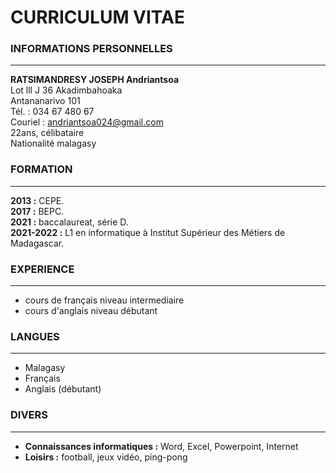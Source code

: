# CURRICULUM VITAE
  
   
  
### INFORMATIONS PERSONNELLES
***
**RATSIMANDRESY JOSEPH Andriantsoa**                            
Lot lll J 36 Akadimbahoaka  
Antananarivo 101  
Tél. : 034 67 480 67  
Couriel : andriantsoa024@gmail.com  
22ans, célibataire  
Nationalité malagasy  
  
### FORMATION  
***  
**2013 :** CEPE.  
**2017 :** BEPC.  
**2021 :** baccalaureat, série D.   
**2021-2022 :** L1 en informatique à Institut Supérieur des Métiers de Madagascar.
  
   
### EXPERIENCE
***
- cours de français niveau intermediaire
- cours d'anglais niveau débutant
  
### LANGUES  
***
- Malagasy
- Français
- Anglais (débutant)  

### DIVERS  
***
- **Connaissances informatiques :** Word, Excel, Powerpoint, Internet  
- **Loisirs :** football, jeux vidéo, ping-pong
